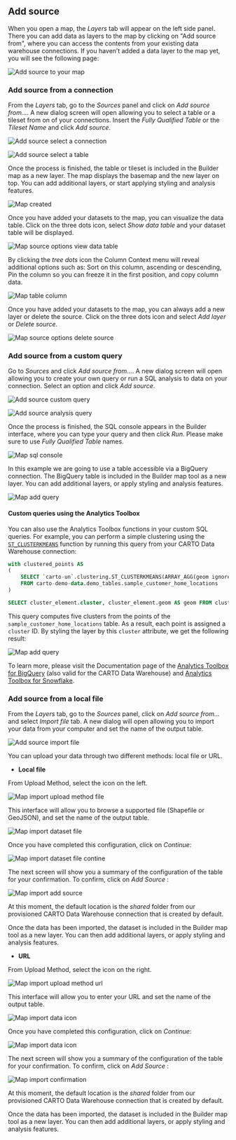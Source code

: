 ## Add source

When you open a map, the *Layers* tab will appear on the left side panel. There you can add data as layers to the map by clicking on "Add source from", where you can access the contents from your existing data warehouse connections. If you haven’t added a data layer to the map yet, you will see the following page:

![Add source to your map](/img/cloud-native-workspace/maps/map_add_source_to_your_map.png)

### Add source from a connection

From the *Layers* tab, go to the *Sources* panel and click on *Add source from...*. A new dialog screen will open allowing you to select a table or a tileset from on of your connections. Insert the *Fully Qualified Table* or the *Tileset Name* and click *Add source*.

![Add source select a connection](/img/cloud-native-workspace/maps/map_add_source_select_a_connection.png)

![Add source select a table](/img/cloud-native-workspace/maps/map_add_source_table.png)

Once the process is finished, the table or tileset is included in the Builder map as a new layer. The map displays the basemap and the new layer on top. You can add additional layers, or start applying styling and analysis features.
	
![Map created](/img/cloud-native-workspace/maps/map_created.png)

Once you have added your datasets to the map, you can visualize the data table. Click on the three dots icon, select *Show data table* and your dataset table will be displayed. 

![Map source options view data table](/img/cloud-native-workspace/maps/map_source_options.png)

By clicking the *tree dots* icon the Column Context menu will reveal additional options such as: Sort on this column, ascending or descending, Pin the column so you can freeze it in the first position, and copy column data.

![Map table column](/img/cloud-native-workspace/maps/map_table_column.png)

Once you have added your datasets to the map, you can always add a new layer or delete the source. Click on the three dots icon and select *Add layer* or *Delete source*.

![Map source options delete source](/img/cloud-native-workspace/maps/map_source_options.png)

### Add source from a custom query

Go to *Sources* and click *Add source from...*. A new dialog screen will open allowing you to create your own query or run a SQL analysis to data on your connection. Select an option and click *Add source*.

![Add source custom query](/img/cloud-native-workspace/maps/map_add_source_custom_query.png)

![Add source analysis query](/img/cloud-native-workspace/maps/map_add_source_analysis_query.png)

Once the process is finished, the SQL console appears in the Builder interface, where you can type your query and then click *Run*. Please make sure to use *Fully Qualified Table* names.

![Map sql console](/img/cloud-native-workspace/maps/map_sql_console.png)

In this example we are going to use a table accessible via a BigQuery connection. The BigQuery table is included in the Builder map tool as a new layer. You can add additional layers, or apply styling and analysis features.
	
![Map add query](/img/cloud-native-workspace/maps/map_add_query.png)


#### Custom queries using the Analytics Toolbox

You can also use the Analytics Toolbox functions in your custom SQL queries. For example, you can perform a simple clustering using the [`ST_CLUSTERKMEANS`](/analytics-toolbox-bq/sql-reference/clustering/#st_clusterkmeans) function by running this query from your CARTO Data Warehouse connection:

```sql
with clustered_points AS
(
    SELECT `carto-un`.clustering.ST_CLUSTERKMEANS(ARRAY_AGG(geom ignore nulls), 6) AS cluster_arr
    FROM carto-demo-data.demo_tables.sample_customer_home_locations
)

SELECT cluster_element.cluster, cluster_element.geom AS geom FROM clustered_points, UNNEST(cluster_arr) AS cluster_element
```

This query computes five clusters from the points of the `sample_customer_home_locations` table. As a result, each point is assigned a `cluster` ID. By styling the layer by this `cluster` attribute, we get the following result:

![Map add query](/img/cloud-native-workspace/maps/map_custom-query-analytics-toolbox-clustering.png)


To learn more, please visit the Documentation page of the [Analytics Toolbox for BigQuery](/analytics-toolbox-bq) (also valid for the CARTO Data Warehouse) and [Analytics Toolbox for Snowflake](/analytics-toolbox-sf).

### Add source from a local file

From the *Layers* tab, go to the *Sources* panel, click on *Add source from...* and select *Import file* tab. A new dialog will open allowing you to import your data from your computer and set the name of the output table. 

![Add source import file](/img/cloud-native-workspace/maps/map_add_source_import_file.png)

You can upload your data through two different methods: local file or URL.

-  **Local file**

From Upload Method, select the icon on the left.

![Map import upload method file](/img/cloud-native-workspace/maps/map_import_upload_method_file.png)

This interface will allow you to browse a supported file (Shapefile or GeoJSON), and set the name of the output table. 

![Map import dataset file](/img/cloud-native-workspace/maps/map_import_dataset_file.png)

Once you have completed this configuration, click on *Continue*: 

![Map import dataset file contine](/img/cloud-native-workspace/maps/map_import_dataset_file_continue.png)

The next screen will show you a summary of the configuration of the table for your confirmation. To confirm, click on *Add Source* :

![Map import add source](/img/cloud-native-workspace/maps/map_import_add_source.png)

At this moment, the default location is the *shared* folder from our provisioned CARTO Data Warehouse connection that is created by default.

Once the data has been imported, the dataset is included in the Builder map tool as a new layer. You can then add additional layers, or apply styling and analysis features.

-  **URL**

From Upload Method, select the icon on the right.

![Map import upload method url](/img/cloud-native-workspace/maps/map_import_upload_method_url.png)

This interface will allow you to enter your URL and set the name of the output table. 

![Map import data icon](/img/cloud-native-workspace/maps/map_import_dataset_file_url.png)

Once you have completed this configuration, click on *Continue*: 

![Map import data icon](/img/cloud-native-workspace/maps/map_import_dataset_file_continue_url.png)

The next screen will show you a summary of the configuration of the table for your confirmation. To confirm, click on *Add Source* :

![Map import confirmation](/img/cloud-native-workspace/maps/map_import_add_source_url.png)

At this moment, the default location is the *shared* folder from our provisioned CARTO Data Warehouse connection that is created by default.

Once the data has been imported, the dataset is included in the Builder map tool as a new layer. You can then add additional layers, or apply styling and analysis features.









